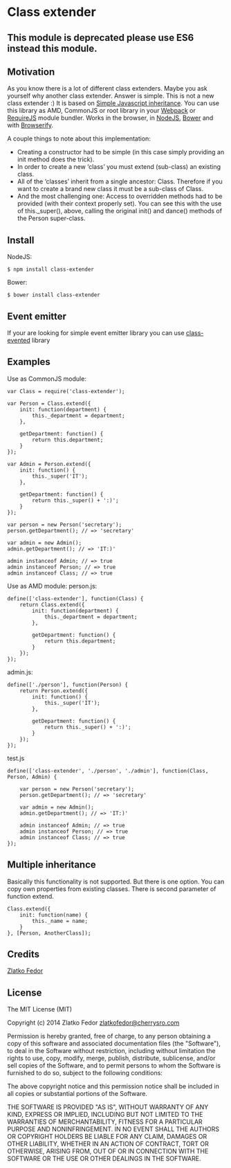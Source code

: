 # Class extender

## This module is deprecated please use ES6 instead this module.

## Motivation

As you know there is a lot of different class extenders. 
Maybe you ask yourself why another class extender. Answer is simple.
This is not a new class extender :) It is based on [Simple Javascript inheritance](http://ejohn.org/blog/simple-javascript-inheritance/).
You can use this library as AMD, CommonJS or root library in your [Webpack](http://webpack.github.io/) or [RequireJS](http://requirejs.org/) module bundler.
Works in the browser, in [NodeJS](http://nodejs.org/), [Bower](http://bower.io/) and with [Browserify](http://browserify.org/).

A couple things to note about this implementation:
 * Creating a constructor had to be simple (in this case simply providing an init method does the trick).
 * In order to create a new ‘class’ you must extend (sub-class) an existing class.
 * All of the ‘classes’ inherit from a single ancestor: Class. Therefore if you want to create a brand new class it must be a sub-class of Class.
 * And the most challenging one: Access to overridden methods had to be provided (with their context properly set). You can see this with the use of this._super(), above, calling the original init() and dance() methods of the Person super-class.

## Install

NodeJS:

	$ npm install class-extender

Bower:

	$ bower install class-extender

## Event emitter

If your are looking for simple event emitter library you can use [class-evented](https://github.com/seeden/class-evented) library

## Examples

Use as CommonJS module:

	var Class = require('class-extender');

	var Person = Class.extend({
		init: function(department) {
			this._department = department;
		},

		getDepartment: function() {
			return this.department;
		}
	});

	var Admin = Person.extend({
		init: function() {
			this._super('IT');
		},

		getDepartment: function() {
			return this._super() + ':)';
		}
	});

	var person = new Person('secretary');
	person.getDepartment(); // => 'secretary'

	var admin = new Admin();
	admin.getDepartment(); // => 'IT:)'

	admin instanceof Admin; // => true
	admin instanceof Person; // => true
	admin instanceof Class; // => true


Use as AMD module:
person.js:

	define(['class-extender'], function(Class) {
		return Class.extend({
			init: function(department) {
				this._department = department;
			},

			getDepartment: function() {
				return this.department;
			}
		});
	});

admin.js:

	define(['./person'], function(Person) {
		return Person.extend({
			init: function() {
				this._super('IT');
			},

			getDepartment: function() {
				return this._super() + ':)';
			}
		});
	});

test.js

	define(['class-extender', './person', './admin'], function(Class, Person, Admin) {

		var person = new Person('secretary');
		person.getDepartment(); // => 'secretary'

		var admin = new Admin();
		admin.getDepartment(); // => 'IT:)'

		admin instanceof Admin; // => true
		admin instanceof Person; // => true
		admin instanceof Class; // => true
	});

## Multiple inheritance

Basically this functionality is not supported. But there is one option.
You can copy own properties from existing classes. There is second parameter of function extend.

	Class.extend({
		init: function(name) {
			this._name = name;
		}
	}, [Person, AnotherClass]);

## Credits

[Zlatko Fedor](http://github.com/seeden)

## License

The MIT License (MIT)

Copyright (c) 2014 Zlatko Fedor zlatkofedor@cherrysro.com

Permission is hereby granted, free of charge, to any person obtaining a copy
of this software and associated documentation files (the "Software"), to deal
in the Software without restriction, including without limitation the rights
to use, copy, modify, merge, publish, distribute, sublicense, and/or sell
copies of the Software, and to permit persons to whom the Software is
furnished to do so, subject to the following conditions:

The above copyright notice and this permission notice shall be included in
all copies or substantial portions of the Software.

THE SOFTWARE IS PROVIDED "AS IS", WITHOUT WARRANTY OF ANY KIND, EXPRESS OR
IMPLIED, INCLUDING BUT NOT LIMITED TO THE WARRANTIES OF MERCHANTABILITY,
FITNESS FOR A PARTICULAR PURPOSE AND NONINFRINGEMENT. IN NO EVENT SHALL THE
AUTHORS OR COPYRIGHT HOLDERS BE LIABLE FOR ANY CLAIM, DAMAGES OR OTHER
LIABILITY, WHETHER IN AN ACTION OF CONTRACT, TORT OR OTHERWISE, ARISING FROM,
OUT OF OR IN CONNECTION WITH THE SOFTWARE OR THE USE OR OTHER DEALINGS IN
THE SOFTWARE.